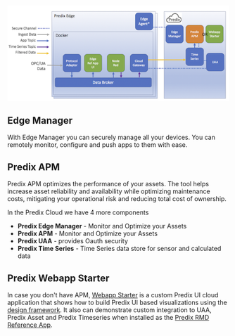 ![logo](images/edge-ref-app.png)

## Edge Manager

With Edge Manager you can securely manage all your devices.  You can remotely monitor, configure and push apps to them with ease.

## Predix APM

Predix APM optimizes the performance of your assets.  The tool helps increase asset reliability and availability while optimizing maintenance costs, mitigating your operational risk and reducing total cost of ownership.

In the Predix Cloud we have 4 more components

- **Predix Edge Manager** - Monitor and Optimize your Assets
- **Predix APM** - Monitor and Optimize your Assets
- **Predix UAA** - provides Oauth security
- **Predix Time Series** - Time Series data store for sensor and calculated data

## Predix Webapp Starter

In case you don't have APM, [Webapp Starter](https://stage.predix.io/resources/tutorials/journey.html#2100) is a custom Predix UI cloud application that shows how to build Predix UI based visualizations using the [design framework](https://www.predix-ui.com/#/home/).  It also can demonstrate custom integration to UAA, Predix Asset and Predix Timeseries when installed as the [Predix RMD Reference App](https://stage.predix.io/resources/tutorials/journey.html#1610).
